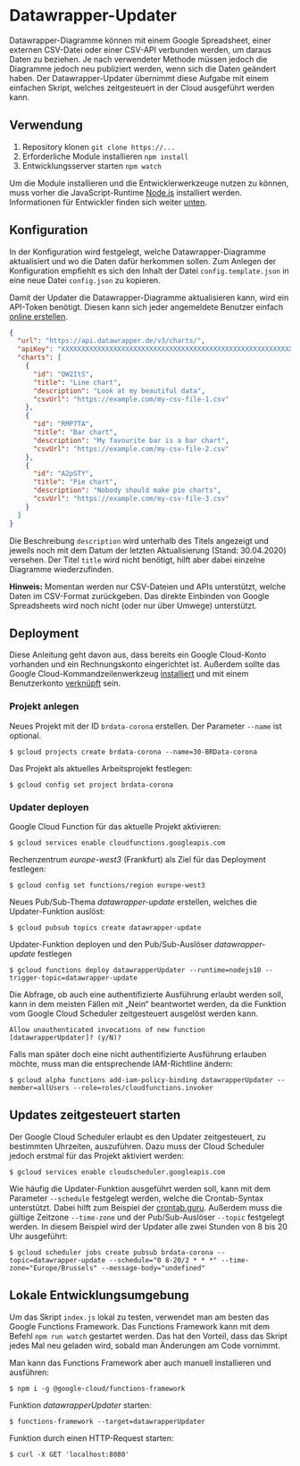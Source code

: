 # Datawrapper-Updater

Datawrapper-Diagramme können mit einem Google Spreadsheet, einer externen CSV-Datei oder einer CSV-API verbunden werden, um daraus Daten zu beziehen. Je nach verwendeter Methode müssen jedoch die Diagramme jedoch neu publiziert werden, wenn sich die Daten geändert haben. Der Datawrapper-Updater übernimmt diese Aufgabe mit einem einfachen Skript, welches zeitgesteuert in der Cloud ausgeführt werden kann.

## Verwendung

1. Repository klonen `git clone https://...`
2. Erforderliche Module installieren `npm install`
3. Entwicklungsserver starten `npm watch`

Um die Module installieren und die Entwicklerwerkzeuge nutzen zu können, muss vorher die JavaScript-Runtime [Node.js](https://nodejs.org/en/download/) installiert werden. Informationen für Entwickler finden sich weiter [unten](#user-content-entwickeln).

## Konfiguration

In der Konfiguration wird festgelegt, welche Datawrapper-Diagramme aktualisiert und wo die Daten dafür herkommen sollen. Zum Anlegen der Konfiguration empfiehlt es sich den Inhalt der Datei `config.template.json` in eine neue Datei `config.json` zu kopieren.

Damit der Updater die Datawrapper-Diagramme aktualisieren kann, wird ein API-Token benötigt. Diesen kann sich jeder angemeldete Benutzer einfach [online erstellen](https://app.datawrapper.de/account/api-tokens).

```json
{
  "url": "https://api.datawrapper.de/v3/charts/",
  "apiKey": "XXXXXXXXXXXXXXXXXXXXXXXXXXXXXXXXXXXXXXXXXXXXXXXXXXXXXXXXXXXXXXXX",
  "charts": [
    {
      "id": "QW2ItS",
      "title": "Line chart",
      "description": "Look at my beautiful data",
      "csvUrl": "https://example.com/my-csv-file-1.csv"
    },
    {
      "id": "RMP7TA",
      "title": "Bar chart",
      "description": "My favourite bar is a bar chart",
      "csvUrl": "https://example.com/my-csv-file-2.csv"
    },
    {
      "id": "A2pSTY",
      "title": "Pie chart",
      "description": "Nobody should make pie charts",
      "csvUrl": "https://example.com/my-csv-file-3.csv"
    }
  ]
}
```

Die Beschreibung `description` wird unterhalb des Titels angezeigt und jeweils noch mit dem Datum der letzten Aktualisierung (Stand: 30.04.2020) versehen. Der Titel `title` wird nicht benötigt, hilft aber dabei einzelne Diagramme wiederzufinden.

**Hinweis:** Momentan werden nur CSV-Dateien und APIs unterstützt, welche Daten im CSV-Format zurückgeben. Das direkte Einbinden von Google Spreadsheets wird noch nicht (oder nur über Umwege) unterstützt.

## Deployment

Diese Anleitung geht davon aus, dass bereits ein Google Cloud-Konto vorhanden und ein Rechnungskonto eingerichtet ist. Außerdem sollte das Google Cloud-Kommandzeilenwerkzeug [installiert](https://cloud.google.com/sdk/install) und mit einem Benutzerkonto [verknüpft](https://cloud.google.com/sdk/docs/initializing) sein.

### Projekt anlegen

Neues Projekt mit der ID `brdata-corona` erstellen. Der Parameter `--name` ist optional.

```console
$ gcloud projects create brdata-corona --name=30-BRData-corona
```

Das Projekt als aktuelles Arbeitsprojekt festlegen:

```console
$ gcloud config set project brdata-corona
```

### Updater deployen

Google Cloud Function für das aktuelle Projekt aktivieren:

```console
$ gcloud services enable cloudfunctions.googleapis.com
```

Rechenzentrum *europe-west3* (Frankfurt) als Ziel für das Deployment festlegen:

```console
$ gcloud config set functions/region europe-west3
```

Neues Pub/Sub-Thema *datawrapper-update* erstellen, welches die Updater-Funktion auslöst:

```console
$ gcloud pubsub topics create datawrapper-update
```

Updater-Funktion deployen und den Pub/Sub-Auslöser *datawrapper-update* festlegen

```console
$ gcloud functions deploy datawrapperUpdater --runtime=nodejs10 --trigger-topic=datawrapper-update
```

Die Abfrage, ob auch eine authentifizierte Ausführung erlaubt werden soll, kann in dem meisten Fällen mit „Nein“ beantwortet werden, da die Funktion vom Google Cloud Scheduler zeitgesteuert ausgelöst werden kann.

```console
Allow unauthenticated invocations of new function [datawrapperUpdater]? (y/N)?
```

Falls man später doch eine nicht authentifizierte Ausführung erlauben möchte, muss man die entsprechende IAM-Richtline ändern:

```console
$ gcloud alpha functions add-iam-policy-binding datawrapperUpdater --member=allUsers --role=roles/cloudfunctions.invoker
```

## Updates zeitgesteuert starten

Der Google Cloud Scheduler erlaubt es den Updater zeitgesteuert, zu bestimmten Uhrzeiten, auszuführen. Dazu muss der Cloud Scheduler jedoch erstmal für das Projekt aktiviert werden:

```console
$ gcloud services enable cloudscheduler.googleapis.com
```

Wie häufig die Updater-Funktion ausgeführt werden soll, kann mit dem Parameter `--schedule` festgelegt werden, welche die Crontab-Syntax unterstützt. Dabei hilft zum Beispiel der [crontab.guru](https://crontab.guru/). Außerdem muss die gültige Zeitzone `--time-zone` und der Pub/Sub-Auslöser `--topic` festgelegt werden. In diesem Beispiel wird der Updater alle zwei Stunden von 8 bis 20 Uhr ausgeführt:

```console
$ gcloud scheduler jobs create pubsub brdata-corona --topic=datawrapper-update --schedule="0 8-20/2 * * *" --time-zone="Europe/Brussels" --message-body="undefined"
```

## Lokale Entwicklungsumgebung

Um das Skript `index.js` lokal zu testen, verwendet man am besten das Google Functions Framework. Das Functions Framework kann mit dem Befehl `npm run watch` gestartet werden. Das hat den Vorteil, dass das Skript jedes Mal neu geladen wird, sobald man Änderungen am Code vornimmt.

Man kann das Functions Framework aber auch manuell installieren und ausführen:

```console
$ npm i -g @google-cloud/functions-framework
```

Funktion *datawrapperUpdater* starten:

```console
$ functions-framework --target=datawrapperUpdater
```

Funktion durch einen HTTP-Request starten:

```console
$ curl -X GET 'localhost:8080'
```

